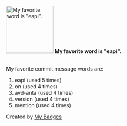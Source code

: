 <img src="https://my-badges.github.io/my-badges/favorite-word.png" alt="My favorite word is &quot;eapi&quot;." title="My favorite word is &quot;eapi&quot;." width="128">
<strong>My favorite word is &quot;eapi&quot;.</strong>
<br><br>

My favorite commit message words are:

1. eapi (used 5 times)
2. on (used 4 times)
3. avd-anta (used 4 times)
4. version (used 4 times)
5. mention (used 4 times)


Created by <a href="https://github.com/my-badges/my-badges">My Badges</a>